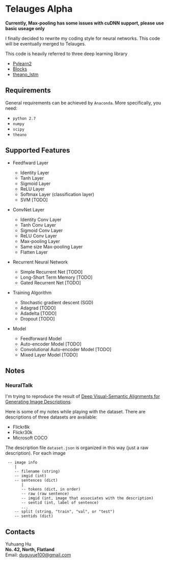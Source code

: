 # Telauges Alpha

__Currently, Max-pooling has some issues with cuDNN support, please use basic useage only__

I finally decided to rewrite my coding style for neural networks. This code will be eventually merged to Telauges.

This code is heavily referred to three deep learning library

+ [Pylearn2](https://github.com/lisa-lab/pylearn2)
+ [Blocks](https://github.com/mila-udem/blocks)
+ [theano_lstm](https://github.com/JonathanRaiman/theano_lstm)

## Requirements

General requirements can be achieved by `Anaconda`. More specifically, you need:

+ `python 2.7`
+ `numpy`
+ `scipy`
+ `theano`

## Supported Features

+ Feedfward Layer
   + Identity Layer
   + Tanh Layer
   + Sigmoid Layer
   + ReLU Layer
   + Softmax Layer (classification layer)
   + SVM [TODO]

+ ConvNet Layer
   + Identity Conv Layer
   + Tanh Conv Layer
   + Sigmoid Conv Layer
   + ReLU Conv Layer
   + Max-pooling Layer
   + Same size Max-pooling Layer
   + Flatten Layer

+ Recurrent Neural Network
   + Simple Recurrent Net [TODO]
   + Long-Short Term Memory [TODO]
   + Gated Recurrent Net [TODO]

+ Training Algorithm
   + Stochastic gradient descent (SGD)
   + Adagrad [TODO]
   + Adadelta [TODO]
   + Dropout [TODO]

+ Model
   + Feedforward Model
   + Auto-encoder Model [TODO]
   + Convolutional Auto-encoder Model [TODO]
   + Mixed Layer Model [TODO]
   
## Notes

### NeuralTalk

I'm trying to reproduce the result of [Deep Visual-Semantic Alignments for Generating Image Descriptions](http://cs.stanford.edu/people/karpathy/deepimagesent/).

Here is some of my notes while playing with the dataset. There are descriptions of three datasets are available:
+ Flickr8k
+ Flickr30k
+ Microsoft COCO

The description file `dataset.json` is organized in this way (just a raw description). For each image
```
 -- image info
    |
    -- filename (string)
    -- imgid (int)
    -- sentences (dict)
       |
       -- tokens (dict, in order)
       -- raw (raw sentence)
       -- imgid (int, image that associates with the description)
       -- sentid (int, label of sentence)
       ...
    -- split (string, "train", "val", or "test")
    -- sentids (dict)
```

## Contacts

Yuhuang Hu  
__No. 42, North, Flatland__  
Email: duguyue100@gmail.com
